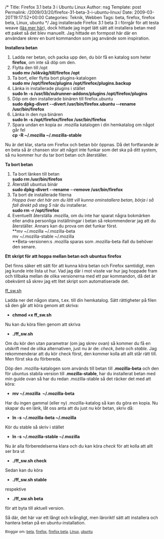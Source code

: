 /*
 Title: Firefox 3.1 beta 3 i Ubuntu Linux
 Author: nsg
 Template: post
 Permalink: /2009/03/20/firefox-31-beta-3-i-ubuntu-linux/
 Date: 2009-03-20T19:17:52+00:00
 Categories: Teknik, Webben
 Tags: beta, firefox, firefox beta, Linux, ubuntu
*/
Jag installerade Firefox 3.1 beta 3 i förrgår för att testa weave ([läs mer här][1]), dock hittade jag inget lätt sätt att installera betan med ett paket så det blev manuellt. Jag hittade en formpost här där en användare skrev en bunt kommandon som jag använde som inspiration.

**Installera betan**

1.  Ladda ner betan, och packa upp den, du bör få en katalog som heter **firefox**, om inte så döp om den.
2.  Flytta den till /opt  
    **sudo mv /sökväg/till/firefox /opt**
3.  Ta bort, eller flytta bort plugins-katalogen  
    **sudo mv /opt/firefox/plugins /opt/firefox/plugins.backup**
4.  Länka in installerade plugins i stället  
    **sudo ln -s /usr/lib/xulrunner-addons/plugins /opt/firefox/plugins**
5.  Döp om den installerade binären till firefox.ubuntu  
    **sudo dpkg-divert --divert /usr/bin/firefox.ubuntu --rename /usr/bin/firefox**
6.  Länka in den nya binären  
    **sudo ln -s /opt/firefox/firefox /usr/bin/firefox**
7.  Spara undan en kopia av .mozilla katalogen i din hemkatalog om något går fel  
    **cp -R ~/.mozilla ~/.mozilla-stable**

Nu är det klar, starta om Firefox och betan bör öppnas. Då det fortfarande är en beta så är chansen stor att något inte funkar som det ska på ditt system, så nu kommer hur du tar bort betan och återställer.

**Ta bort betan**

1.  Ta bort länken till betan  
    **sudo rm /usr/bin/firefox**
2.  Återställ ubuntus binär  
    **sudo dpkg-divert --rename --remove /usr/bin/firefox**
3.  Ta bort de installerade filerna  
    *Hoppa över det här om du lätt vill kunna ominstallera betan, börja i så fall direkt på steg 5* när du installerar.  
    **sudo rm -r /opt/firefox**
4.  Eventuellt återställa .mozilla, om du inte har sparat några bokmärken eller andra personliga inställningar i betan så rekommenderar jag att du återställer. Annars kan du prova om det funkar först.  
    **mv ~/.mozilla ~/.mozilla-beta  
    mv ~/.mozilla-stable ~/.mozilla  
    **Beta-versionen:s .mozilla sparas som .mozilla-beta ifall du behöver den senare.

**Ett skript för att hoppa mellan betan och ubuntus firefox**

Det finns säker ett sätt för att kunna köra betan och Firefox samtidigt, men jag kunde inte lista ut hur. Vad jag där i mot visste var hur jag hoppade fram och tillbaka mellan de olika versionerna med ett par kommandon, då det är obekvämt så skrev jag ett litet skript som automatiserade det.

[ff_sw.sh][2]

Ladda ner det någon stans, t.ex. till din hemkatalog. Sätt rättigheter på filen så den går att köra genom att skriva:

*   **chmod +x ff_sw.sh**

Nu kan du köra filen genom att skriva

*   **./ff_sw.sh**

Om du kör den utan parametrar (om jag skrev ovan) så kommer du få en utskrift med de olika alternativen, just nu är de: *check*, *beta* och *stable*. Jag rekommenderar att du kör check först, den kommer kolla att allt står rätt till. Men först ska du förbereda.

Döp den .mozilla-katalogen som används till betan till **.mozilla-beta** och den för ubuntus stabila version till **.mozilla-stable**, har du installerat betan med min guide ovan så har du redan .mozilla-stable så det räcker det med att köra:

*   **mv ~/.mozilla  ~/.mozilla-beta**

Har du ingen gammal (eller ny) .mozilla-katalog så kan du göra en kopia. Nu skapar du en länk, låt oss anta att du just nu kör betan, skriv då:

*   **ln -s ~/.mozilla-beta ~/.mozilla**

Kör du stable så skriv i stället

*   **ln -s ~/.mozilla-stable ~/.mozilla**

Nu är alla förberedelserna klara och du kan köra *check* för att kolla att allt ser bra ut

*   **./ff_sw.sh check**

Sedan kan du köra

*   **./ff_sw.sh stable**

respektive

*   **./ff_sw.sh beta**

för att byta till aktuell version.

Så där, det här var ett långt och krångligt, men lärorikt! sätt att installera och hantera betan på en ubuntu-installation.

<small> <p class='technorati-tags'>
  Bloggar om: <a class='technorati-link' href='http://bloggar.se/om/beta' rel='tag' target='_self'>beta</a>, <a class='technorati-link' href='http://bloggar.se/om/firefox' rel='tag' target='_self'>firefox</a>, <a class='technorati-link' href='http://bloggar.se/om/firefox+beta' rel='tag' target='_self'>firefox beta</a>, <a class='technorati-link' href='http://bloggar.se/om/Linux' rel='tag' target='_self'>Linux</a>, <a class='technorati-link' href='http://bloggar.se/om/ubuntu' rel='tag' target='_self'>ubuntu</a>
</p></small>

 [1]: http://nsg.cc/2009/03/20/mozilla-weave-synkronisera-din-data/
 [2]: http://nsg.cc/wp-content/uploads/2009/03/ff_sw.sh